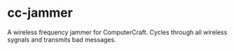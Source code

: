 # cc-jammer
A wireless frequency jammer for ComputerCraft. Cycles through all wireless sygnals and transmits bad messages.
